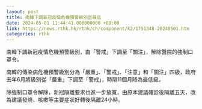 ```yaml
---
layout: post
title: 南韓下調新冠疫情危機預警級別至最低
date: 2024-05-01 11:44:41.000000000 +08:00
link: https://news.rthk.hk/rthk/ch/component/k2/1751348-20240501.htm
categories: rthk
---
```


南韓下調新冠疫情危機預警級別，由「警戒」下調至「關注」，解除醫院的強制口罩令。

南韓的傳染病危機預警級別分為「嚴重」、「警戒」、「注意」和「關注」四級，政府去年6月將級別從「嚴重」下調至「警戒」，時隔11個月降為最低級。

除強制口罩令解除，新冠隔離要求也進一步放寬，由原本建議確診後隔離五天，改為建議發燒、咳嗽等主要症狀好轉後隔離24小時。
